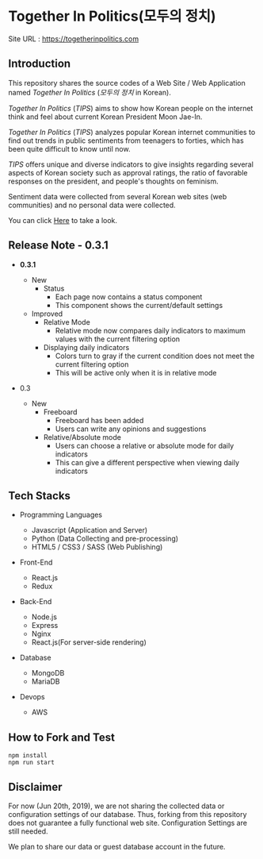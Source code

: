 # Together In Politics(모두의 정치)

Site URL : <https://togetherinpolitics.com>

## Introduction

This repository shares the source codes of a Web Site / Web Application named _Together In Politics_ (_모두의 정치_ in Korean).

_Together In Politics_ (_TIPS_) aims to show how Korean people on the internet think and feel about current Korean President Moon Jae-In.

_Together In Politics_ (_TIPS_) analyzes popular Korean internet communities to find out trends in public sentiments from teenagers to forties, which has been quite difficult to know until now.

_TIPS_ offers unique and diverse indicators to give insights regarding several aspects of Korean society such as approval ratings, the ratio of favorable responses on the president, and people's thoughts on feminism.

Sentiment data were collected from several Korean web sites (web communities) and no personal data were collected.

You can click [Here](https://togetherinpolitics.com) to take a look.

## Release Note - 0.3.1
* **0.3.1**
  * New
    * Status
      * Each page now contains a status component
      * This component shows the current/default settings
  * Improved
    * Relative Mode
      * Relative mode now compares daily indicators to maximum values with the current filtering option 
    * Displaying daily indicators
      * Colors turn to gray if the current condition does not meet the current filtering option 
      * This will be active only when it is in relative mode
      

* 0.3
  * New
    * Freeboard
      * Freeboard has been added
      * Users can write any opinions and suggestions
    * Relative/Absolute mode
      * Users can choose a relative or absolute mode for daily indicators
      * This can give a different perspective when viewing daily indicators



## Tech Stacks

* Programming Languages
  * Javascript (Application and Server)
  * Python (Data Collecting and pre-processing)
  * HTML5 / CSS3 / SASS (Web Publishing)

* Front-End
  * React.js
  * Redux

* Back-End
  * Node.js
  * Express
  * Nginx
  * React.js(For server-side rendering)

* Database
  * MongoDB
  * MariaDB

* Devops
  * AWS

## How to Fork and Test

```
npm install
npm run start
```

## Disclaimer

For now (Jun 20th, 2019), we are not sharing the collected data or configuration settings of our database.
Thus, forking from this repository does not guarantee a fully functional web site. Configuration Settings are still needed.

We plan to share our data or guest database account in the future.
